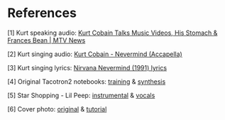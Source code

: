 # References

[1] Kurt speaking audio: [Kurt Cobain Talks Music Videos, His Stomach & Frances Bean | MTV News](https://www.youtube.com/watch?v=hJtm9HomKdE&ab_channel=MTV)

[2] Kurt singing audio: [Kurt Cobain - Nevermind (Accapella)](https://www.youtube.com/watch?v=c7ZaVJLTt3E&ab_channel=CurmodgeonNIRVANA)

[3] Kurt singing lyrics: [Nirvana Nevermind (1991) lyrics](https://www.azlyrics.com/n/nirvana.html)

[4] Original Tacotron2 notebooks: [training](https://colab.research.google.com/drive/14X73UiywnoL9VS30iPDcX4WXxwZWv2e2#scrollTo=1lP4tdlKEEqU) & [synthesis](https://colab.research.google.com/drive/14X73UiywnoL9VS30iPDcX4WXxwZWv2e2#scrollTo=1lP4tdlKEEqU)

[5] Star Shopping - Lil Peep: [instrumental](https://www.youtube.com/watch?v=BJ47pVfmIqE&ab_channel=kryptik) & [vocals](https://www.youtube.com/watch?v=9s4pr-pG0VE&ab_channel=Zapte)

[6] Cover photo: [original](https://soundcloud.com/joel-j01/lil-peep-x-kurt-cobain-savethat-shit) & [tutorial](https://www.youtube.com/watch?v=WrYI_oN50Bw&list=PLdgRczjVRR3pLMjQ1OkGr1q4VUC9ZhzVA&index=5&t=16s&ab_channel=BlueLightningTVPhotoshop)


